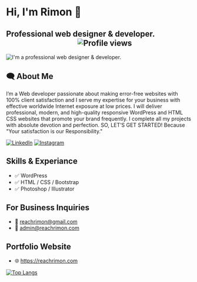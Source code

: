 # Hi, I'm Rimon 👋
## Professional web designer & developer. 	&nbsp;	&nbsp; &nbsp;	&nbsp;	&nbsp;	&nbsp;	&nbsp; &nbsp;	&nbsp;	&nbsp;	&nbsp;	&nbsp;	&nbsp;	&nbsp;	&nbsp;	&nbsp;	&nbsp;	&nbsp;	&nbsp;	&nbsp;	&nbsp;	&nbsp;	&nbsp;	&nbsp;	&nbsp;	&nbsp;	&nbsp;	&nbsp;	&nbsp;	&nbsp;![Profile views](https://gpvc.arturio.dev/reachrimon)  

![I'm a professional web designer & developer.](https://i.ibb.co/yhdKD8Q/301903824-595533478721054-2200582827444439096-n.jpg)

## 🗨 About Me
I’m a Web developer passionate about making error-free websites with 100% client satisfaction and I serve my expertise for your business with effective worldwide Internet exposure at low prices. I will deliver professional, modern, and high-quality responsive WordPress and HTML CSS websites that promote your brand frequently. I complete all my projects with absolute devotion and perfection. SO, LET’S GET STARTED! Because "Your satisfaction is our Responsibility."

<p dir="auto">
<a target="_blank" href="https://www.linkedin.com/in/reachrimon" rel="nofollow"><img src="https://camo.githubusercontent.com/1598532a3542326fff0ea5e0481f39287c1a1a201b07b4fff95c5ecd6a30553e/68747470733a2f2f696d672e736869656c64732e696f2f62616467652f4c696e6b6564496e2d2532333030373742352e7376673f267374796c653d666c61742d737175617265266c6f676f3d6c696e6b6564696e266c6f676f436f6c6f723d7768697465" alt="LinkedIn" data-canonical-src="https://img.shields.io/badge/LinkedIn-%230077B5.svg?&amp;style=flat-square&amp;logo=linkedin&amp;logoColor=white" style="max-width: 100%;"></a>
<a target="_blank" href="https://www.instagram.com/reachrimon" rel="nofollow"><img src="https://camo.githubusercontent.com/b091cb88e26295fdc73b1f1f91d812216757930cb4d60f7951a07deff2a53fd5/68747470733a2f2f696d672e736869656c64732e696f2f62616467652f496e7374616772616d2d2532334534343035462e7376673f267374796c653d666c61742d737175617265266c6f676f3d696e7374616772616d266c6f676f436f6c6f723d7768697465" alt="Instagram" data-canonical-src="https://img.shields.io/badge/Instagram-%23E4405F.svg?&amp;style=flat-square&amp;logo=instagram&amp;logoColor=white" style="max-width: 100%;"></a>


</p>

##  Skills & Experiance
- ✅ WordPress 
- ✅ HTML / CSS / Bootstrap
- ✅ Photoshop / Illustrator

##  For Business Inquiries
- 💌 reachrimon@gmail.com
- 💌 admin@reachrimon.com

##  Portfolio Website 
- 🌐 https://reachrimon.com


<p dir="auto"><a target="_blank" rel="noopener noreferrer nofollow" href="https://camo.githubusercontent.com/7e28faadc283819afba6b86a28d2688786f186bf484c14f8a6d4bb2143b4faab/68747470733a2f2f6769746875622d726561646d652d73746174732e76657263656c2e6170702f6170692f746f702d6c616e67732f3f757365726e616d653d73686f766f616c77617973266c61796f75743d636f6d70616374"><img src="https://camo.githubusercontent.com/7e28faadc283819afba6b86a28d2688786f186bf484c14f8a6d4bb2143b4faab/68747470733a2f2f6769746875622d726561646d652d73746174732e76657263656c2e6170702f6170692f746f702d6c616e67732f3f757365726e616d653d73686f766f616c77617973266c61796f75743d636f6d70616374" alt="Top Langs" data-canonical-src="https://github-readme-stats.vercel.app/api/top-langs/?username=shovoalways&amp;layout=compact" style="max-width: 100%;"></a></p>



